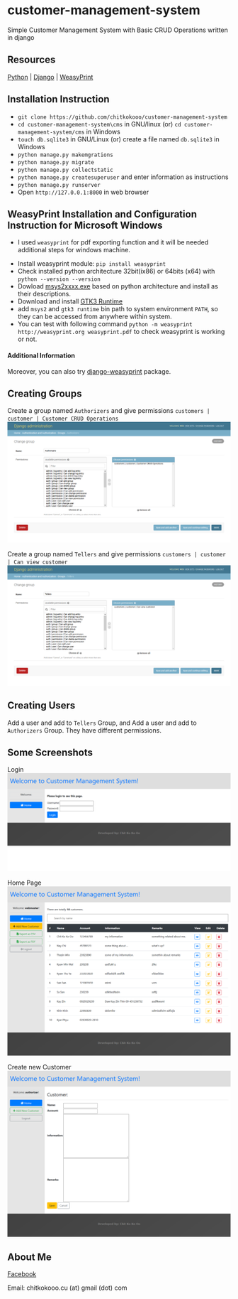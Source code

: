 # customer-management-system #

Simple Customer Management System with Basic CRUD Operations written in django


## Resources ##

[Python](https://python.org) | [Django](https://www.djangoproject.com) | [WeasyPrint](https://weasyprint.org/)


## Installation Instruction ##

- `git clone https://github.com/chitkokooo/customer-management-system`
- `cd customer-management-system\cms` in GNU/linux (or) `cd customer-management-system/cms` in Windows
- `touch db.sqlite3` in GNU/Linux (or) create a file named `db.sqlite3` in Windows
- `python manage.py makemgrations`
- `python manage.py migrate`
- `python manage.py collectstatic`
- `python manage.py createsuperuser` and enter information as instructions
- `python manage.py runserver`
- Open `http://127.0.0.1:8000` in web browser

## WeasyPrint Installation  and Configuration Instruction for Microsoft Windows ##

* I used `weasyprint` for pdf exporting function and it will be needed additional steps for windows machine.

- Install weasyprint module: `pip install weasyprint`
- Check installed python architecture 32bit(ix86) or 64bits (x64) with `python --version --version`
- Dowload [msys2xxxx.exe](https://www.msys2.org/) based on python architecture and install as their descriptions.
- Download and install [GTK3 Runtime](https://sourceforge.net/projects/gtk-win/files/latest/download)
- add `msys2` and `gtk3 runtime` bin path to system environment `PATH`, so they can be accessed from anywhere within system.
- You can test with following command `python -m weasyprint http://weasyprint.org weasyprint.pdf` to check weasyprint is working or not.

#### Additional Information ###

Moreover, you can also try [django-weasyprint](https://github.com/fdemmer/django-weasyprint) package.


## Creating Groups ##
Create a group named `Authorizers` and give permissions `customers | customer | Customer CRUD Operations`
![auth_group](resources/2_authorizers_group.png)

Create a group named `Tellers` and give permissions `customers | customer | Can view customer`
![teller_group](resources/4_tellers_group.png)


## Creating Users ##
Add a user and add to `Tellers` Group, and Add a user and add to `Authorizers` Group.
They have different permissions.


## Some Screenshots ##

Login
![login](resources/1_login_page.png)

Home Page
![home](resources/5_home_page.png)

Create new Customer
![new_customer](resources/3_add_new_customer.png)


## About Me ##

[Facebook](https://www.faceboook.com/artisan443)

Email: chitkokooo.cu (at) gmail (dot) com

